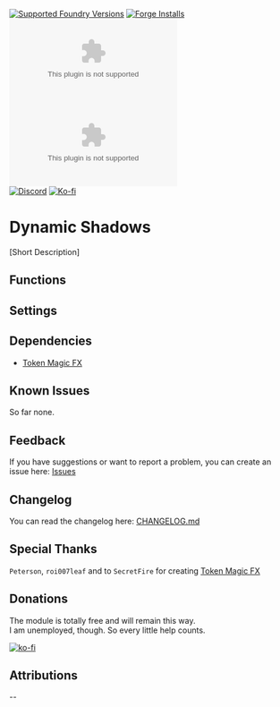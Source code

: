 [![Supported Foundry Versions](https://img.shields.io/endpoint?url=https://foundryshields.com/version?url=https://github.com/paulo-roger/dynamic-shadows/releases/latest/download/module.json)](https://foundryvtt.com/packages/dynamic-shadows) [![Forge Installs](https://img.shields.io/badge/dynamic/json?label=Forge%20Installs&query=package.installs&suffix=%25&url=https%3A%2F%2Fforge-vtt.com%2Fapi%2Fbazaar%2Fpackage%2Fdynamic-shadows&colorB=0374b5)](https://forge-vtt.com/bazaar#sort=updated&package=dynamic-shadows)  
[![Latest Downloads](https://img.shields.io/github/downloads/paulo-roger/dynamic-shadows/latest/module.zip?color=blue&label=latest%20downloads)](https://github.com/paulo-roger/dynamic-shadows/releases/latest) [![Total Downloads](https://img.shields.io/github/downloads/paulo-roger/dynamic-shadows/module.zip?color=blue&label=total%20downloads)](https://github.com/paulo-roger/dynamic-shadows/releases)  
[![Discord](https://dcbadge.vercel.app/api/shield/219289132235489280?style=flat)](https://discordapp.com/users/219289132235489280) [![Ko-fi](https://img.shields.io/badge/Ko--fi-winterwulf-0374b5?logo=kofi)](https://ko-fi.com/winterwulf)

# Dynamic Shadows

[Short Description]

## Functions

## Settings

## Dependencies
- [Token Magic FX](https://foundryvtt.com/packages/tokenmagic)

## Known Issues
So far none.

## Feedback
If you have suggestions or want to report a problem, you can create an issue here: [Issues](../../issues)

## Changelog
You can read the changelog here: [CHANGELOG.md](/CHANGELOG.md)

## Special Thanks
`Peterson`, `roi007leaf` and to `SecretFire` for creating [Token Magic FX](https://foundryvtt.com/packages/tokenmagic)

## Donations
The module is totally free and will remain this way.  
I am unemployed, though. So every little help counts.

[![ko-fi](https://ko-fi.com/img/githubbutton_sm.svg)](https://ko-fi.com/winterwulf)

## Attributions
--
